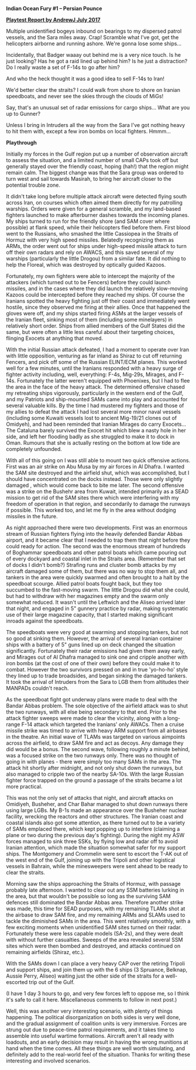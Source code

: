 **Indian Ocean Fury \#1 – Persian Pounce**

**<u>Playtest Report by AndrewJ July 2017</u>**

Multiple unidentified bogeys inbound on bearings to my dispersed patrol
vessels, and the Sara miles away. Crap! Scramble what I've got, get the
helicopters airborne and running ashore. We're gonna lose some ships...

Incidentally, that Badger waaay out behind me is a very nice touch. Is
he just looking? Has he got a raid lined up behind him? Is he just a
distraction? Do I really waste a set of F-14s to go after him?

And who the heck thought it was a good idea to sell F-14s to Iran!

We'd better clear the straits? I could walk from shore to shore on
Iranian speedboats, and never see the skies through the clouds of MiGs!

Say, that's an unusual set of radar emissions for cargo ships... What
are you up to Gunner?

Unless I bring in Intruders all the way from the Sara I've got nothing
heavy to hit them with, except a few iron bombs on local fighters.
Hmmm...

**Playthrough**

Initially my forces in the Gulf region put up a number of observation
aircraft to assess the situation, and a limited number of small CAPs
took off but generally stayed over the friendly coast, hoping (hah!)
that the region might remain calm. The biggest change was that the Sara
group was ordered to turn west and sail towards Masirah, to bring her
aircraft closer to the potential trouble zone.

It didn't take long before multiple attack aircraft were detected flying
south across Iran, on courses which often aimed them directly for my
patrolling warships. Orders were given for a general scramble, and my
land-based fighters launched to make afterburner dashes towards the
incoming planes. My ships turned to run for the friendly shore (and SAM
cover where possible) at flank speed, while their helicopters fled
before them. First blood went to the Russians, who smashed the little
Cassiopea in the Straits of Hormuz with very high speed missiles.
Belatedly recognizing them as ARMs, the order went out for ships under
high-speed missile attack to turn off their own radars and rely on
AWACS, and this saved several of my warships (particularly the little
Drogou) from a similar fate. It did nothing to help the Floreal, which
was destroyed by optically guided Kazoos.

Fortunately, my own fighters were able to intercept the majority of the
attackers (which turned out to be Fencers) before they could launch
missiles, and in the cases where they did launch the relatively
slow-moving Kazoos could be intercepted before they reached my ships. Of
course the Iranians spotted the heavy fighting just off their coast and
immediately went hostile, since they observed me firing at their allies.
Once that happened the gloves were off, and my ships started firing ASMs
at the larger vessels of the Iranian fleet, sinking most of them
(including some minelayers) in relatively short order. Ships from allied
members of the Gulf States did the same, but were often a little less
careful about their targeting choices, flinging Exocets at anything that
moved.

With the initial Russian attack defeated, I had a moment to operate over
Iran with little opposition, venturing as far inland as Shiraz to cut
off returning Fencers, and pick off some of the Russian ELINT/ECM
planes. This worked well for a few minutes, until the Iranians responded
with a heavy surge of fighter activity including, well, everything:
F-4s, Mig-29s, Mirages, and F-14s. Fortunately the latter weren't
equipped with Phoenixes, but I had to flee the area in the face of the
heavy attack. The determined offensive chased my retreating ships
vigorously, particularly in the western end of the Gulf, and my Patriots
and ship-mounted SAMs came into play and accounted for several valuable
kills. By the time I had mustered my fighters and those of my allies to
defeat the attack I had lost several more minor naval vessels (including
some Kuwaiti vessels lost to ancient Mig-19/21 clones out of Omidyeh),
and had been reminded that Iranian Mirages do carry Exocets... The
Cataluna barely survived the Exocet hit which blew a nasty hole in her
side, and left her flooding badly as she struggled to make it to dock in
Oman. Rumours that she is actually resting on the bottom at low tide are
completely unfounded.

With all of this going on I was still able to mount two quick offensive
actions. First was an air strike on Abu Musa by my air forces in Al
Dhafra. I wanted the SAM site destroyed and the airfield shut, which was
accomplished, but I should have concentrated on the docks instead. Those
were only slightly damaged , which would come back to bite me later. The
second offensive was a strike on the Bushehr area from Kuwait, intended
primarily as a SEAD mission to get rid of the SAM sites there which were
interfering with my freedom of operation in that region, and secondarily
to damage the runways if possible. This worked too, and let me fly in
the area without dodging missiles in the future.

As night approached there were two developments. First was an enormous
stream of Russian fighters flying into the heavily defended Bandar Abbas
airport, and it became clear that I needed to trap them that night
before they could ready for action. The second was the enormous stream
of hundreds of Boghammar speedboats and other patrol boats which came
pouring out of every dockyard and coastal inlet in the Straits area.
(Remember that set of docks I didn't bomb?) Strafing runs and cluster
bomb attacks by my aircraft damaged some of them, but there was no way
to stop them all, and tankers in the area were quickly swarmed and often
brought to a halt by the speedboat scourge. Allied patrol boats fought
back, but they too succumbed to the fast-moving swarm. The little Drogou
did what she could, but had to withdraw with her magazines empty and the
swarm only somewhat reduced. It wasn't until the Leftwich and the Aliseo
arrived later that night, and engaged in 5" gunnery practice by radar,
making systematic use of their large magazine capacity, that I started
making significant inroads against the speedboats.

The speedboats were very good at swarming and stopping tankers, but not
so good at sinking them. However, the arrival of several Iranian
container ships with a battery of 5" guns lined up on deck changed the
situation significantly. Fortunately their radar emissions had given
them away early, and Mirages out of Al Dhafra managed to sink one and
cripple another with iron bombs (at the cost of one of their own) before
they could make it to combat. However the two survivors pressed on and
in true 'yo-ho-ho' style they lined up to trade broadsides, and began
sinking the damaged tankers. It took the arrival of Intruders from the
Sara to LGB them from altitudes their MANPADs couldn't reach.

As the speedboat fight got underway plans were made to deal with the
Bandar Abbas problem. The sole objective of the airfield attack was to
shut the two runways, with all else being secondary to that end. Prior
to the attack fighter sweeps were made to clear the vicinity, along with
a long-range F-14 attack which targeted the Iranians' only AWACs. Then a
cruise missile strike was timed to arrive with heavy ARM support from
all airbases in the theatre. An initial wave of TLAMs was targeted on
various aimpoints across the airfield, to draw SAM fire and act as
decoys. Any damage they did would be a bonus. The second wave, following
roughly a minute behind, was a focused strike on the two runways only.
There was no thought of going in with planes - there were simply too
many SAMs in the area. The attack hit shortly after midnight, and not
only shut down the runways, but also managed to cripple two of the
nearby SA-10s. With the large Russian fighter force trapped on the
ground a passage of the straits became a lot more practical.

This was not the only set of attacks that night, and aircraft attacks on
Omidiyeh, Busheher, and Char Bahar managed to shut down runways there
using large LGBs. My B-1s made an appearance over the Busheher nuclear
facility, wrecking the reactors and other structures. The Iranian coast
and coastal islands also got some attention, as there turned out to be a
variety of SAMs emplaced there, which kept popping up to interfere
(claiming a plane or two during the previous day's fighting). During the
night my ASW forces managed to sink three SSKs, by flying low and radar
off to avoid Iranian attention, which made the situation somewhat safer
for my support ships. The Montgomery and Crommelin were sent to escort
the T-AK out of the west end of the Gulf, joining up with the Tripoli
and other logistical vessels in Bahrain, while the minesweepers were
sent ahead to be ready to clear the straits.

Morning saw the ships approaching the Straits of Hormuz, with passage
probably late afternoon. I wanted to clear out any SSM batteries lurking
in the area, but that wouldn't be possible so long as the surviving SAM
defences still dominated the Bandar Abbas area. Therefore another strike
was made, this time for SEAD purposes, with my remaining TLAMs shot at
the airbase to draw SAM fire, and my remaining ARMs and SLAMs used to
tackle the diminished SAMs in the area. This went relatively smoothly,
with a few exciting moments when unidentified SAM sites turned on their
radar. Fortunately these were less capable models (SA-2s), and they were
dealt with without further casualties. Sweeps of the area revealed
several SSM sites which were then bombed and destroyed, and attacks
continued on remaining airfields (Shiraz, etc.).

With the SAMs down I can place a very heavy CAP over the retiring
Tripoli and support ships, and join them up with the 6 ships (3
Spruance, Belknap, Aussie Perry, Aliseo) waiting just the other side of
the straits for a well-escorted trip out of the Gulf.

(I have 1 day 3 hours to go, and very few forces left to oppose me, so I
think it's safe to call it here. Miscellaneous comments to follow in
next post.)

Well, this was another very interesting scenario, with plenty of things
happening. The political disorganization on both sides is very well
done, and the gradual assignment of coalition units is very immersive.
Forces are strung out due to peace-time patrol requirements, and it
takes time to assemble into useful wartime formations. Aircraft aren't
all ready with loadouts, and an early decision may result in having the
wrong munitions at hand when the time comes. All these things are well
worth simulating, and definitely add to the real-world feel of the
situation. Thanks for writing these interesting and involved scenarios.
